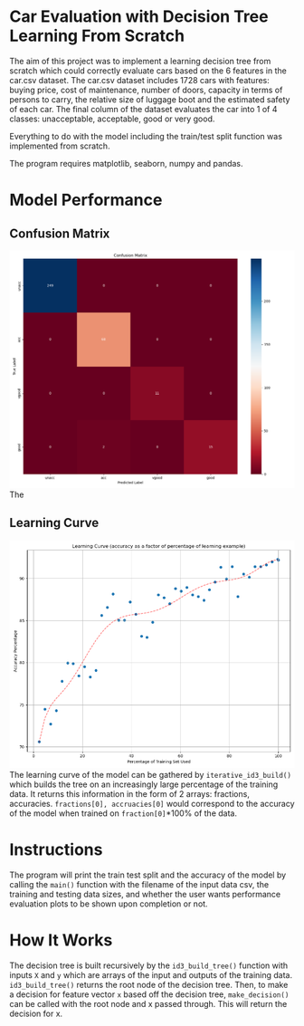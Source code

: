 # Car Evaluation with Decision Tree Learning From Scratch
The aim of this project was to implement a learning decision tree from scratch which could correctly evaluate cars based on
the 6 features in the car.csv dataset. The car.csv dataset includes 1728 cars with features: buying
price, cost of maintenance, number of doors, capacity in terms of persons to carry, the relative size of
luggage boot and the estimated safety of each car. The final column of the dataset evaluates the car
into 1 of 4 classes: unacceptable, acceptable, good or very good.

Everything to do with the model including the train/test split function was implemented from scratch.

The program requires matplotlib, seaborn, numpy and pandas.

# Model Performance
## Confusion Matrix
![confusion_matrix.png](model_performance_evaluation_outputs/confusion_matrix.png)
The

## Learning Curve
![learning_curve.png](model_performance_evaluation_outputs/learning_curve.png)
The learning curve of the model can be gathered by `iterative_id3_build()` which builds the tree on an
increasingly large percentage of the training data. It returns this information in the form of 2 arrays:
fractions, accuracies. `fractions[0], accruacies[0]` would correspond to the accuracy of the model when trained on `fraction[0]`*100% of the data.



# Instructions
The program will print the train test split and the accuracy of the model by calling the `main()` function with the filename of the input data csv, the training and testing data
sizes, and whether the user wants performance evaluation plots to be shown upon completion or not. 



# How It Works
The decision tree is built recursively by the ```id3_build_tree()``` function with inputs `X` and `y` which
are arrays of the input and outputs of the training data. `id3_build_tree()` returns the root node of the decision tree. Then, to make a decision
for feature vector `x` based off the decision tree, `make_decision()` can be called with the root node
and x passed through. This will return the decision for x.